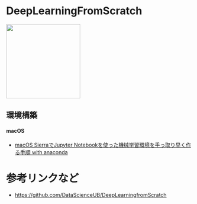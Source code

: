 DeepLearningFromScratch
========================

<img src="https://www.oreilly.co.jp/books/images/picture_large978-4-87311-758-4.jpeg" width="200">


環境構築
-------
#### macOS

- [macOS SierraでJupyter Notebookを使った機械学習環境を手っ取り早く作る手順 with anaconda](http://qiita.com/mix_dvd/items/d915752215db67919c06)

参考リンクなど
============

- https://github.com/DataScienceUB/DeepLearningfromScratch
